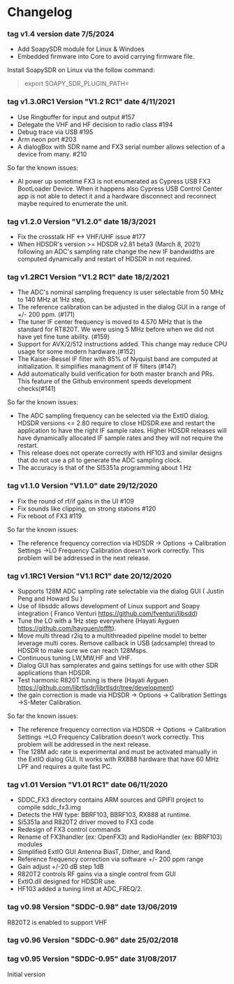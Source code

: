 # Changelog

### tag v1.4 version date 7/5/2024
- Add SoapySDR module for Linux & Windoes
- Embedded firmware into Core to avoid carrying firmware file.

Install SoapySDR on Linux via the follow command:
> export SOAPY_SDR_PLUGIN_PATH=<path of libSDDCSupport.so>

### tag  v1.3.0RC1 Version "V1.2 RC1" date 4/11/2021
- Use Ringbuffer for input and output #157
- Delegate the VHF and HF decision to radio class #194
- Debug trace via USB #195
- Arm neon port #203
- A dialogBox with SDR name and FX3 serial number allows selection of a device from many. #210

 So far the known issues:
- Al power up sometime FX3 is not enumerated as Cypress USB FX3 BootLoader Device. When it happens also Cypress USB Control Center app is not able to detect it and a hardware disconnect and reconnect maybe required to enumerate the unit.

### tag  v1.2.0 Version "V1.2.0" date 18/3/2021
- Fix the crosstalk HF <-> VHF/UHF issue #177
- When HDSDR's version >= HDSDR v2.81 beta3 (March 8, 2021) following an ADC's sampling rate change the new IF bandwidths are computed dynamically and restart of HDSDR in not required.


### tag  v1.2RC1 Version "V1.2 RC1" date 18/2/2021
- The ADC's nominal sampling frequency is user selectable from 50 MHz to 140 MHz at 1Hz step, 
- The reference calibration can be adjusted in the dialog GUI in a range of +/- 200 ppm. (#171)
- The tuner IF center frequency is moved to 4.570 MHz that is the standard for RT820T. We were using 5 MHz before when we did not have yet fine tune ability. (#159)
- Support for AVX/2/512 instructions added. This change may reduce CPU usage for some modern hardware.(#152) 
- The Kaiser-Bessel IF filter with 85% of Nyquist band are computed at initialization. It simplifies managment of IF filters (#147)
- Add automatically build verification for both master branch and PRs. This  feature of the Github environment speeds development checks(#141)

 So far the known issues:
- The ADC sampling frequency can be selected via the ExtIO dialog.  HDSDR versions <= 2.80 require to close HDSDR.exe and restart the application to have the right IF sample rates. Higher HDSDR releases will have dynamically allocated IF sample rates and they will not require the restart.
- This release does not operate correctly with HF103 and similar designs that do not use a pll to generate the ADC sampling clock.
- The accuracy is that of the SI5351a programming about 1 Hz


### tag  v1.1.0 Version "V1.1.0" date 29/12/2020
- Fix the round of rf/if gains in the UI #109
- Fix sounds like clipping, on strong stations #120
- Fix reboot of FX3 #119

 So far the known issues:
- The reference frequency correction via HDSDR -> Options -> Calibration Settings ->LO Frequency Calibration doesn't work correctly. This problem will be addressed in the next release.

### tag  v1.1RC1 Version "V1.1 RC1" date 20/12/2020
- Supports 128M ADC sampling rate selectable via the dialog GUI ( Justin Peng and Howard Su )
- Use of libsddc allows development of Linux support and Soapy integration ( Franco Venturi https://github.com/fventuri/libsdd) 
- Tune the LO with a 1Hz step everywhere (Hayati Ayguen https://github.com/hayguen/pffft).
- Move multi thread r2iq to a multithreaded pipeline model to better leverage multi cores. Remove callback in USB (adcsample) thread to HDSDR to make sure we can reach 128Msps.
- Continuous tuning LW,MW,HF and VHF.
- Dialog GUI has samplerates and gains settings for use with other SDR applications than HDSDR.
- Test harmonic R820T tuning is there (Hayati Ayguen https://github.com/librtlsdr/librtlsdr/tree/development)
- the gain correction is made via  HDSDR -> Options -> Calibration Settings ->S-Meter Calibration.

 So far the known issues:
- The reference frequency correction via HDSDR -> Options -> Calibration Settings ->LO Frequency Calibration doesn't work correctly. This problem will be addressed in the next release.
- The 128M adc rate is experimental and must be activated manually in the ExtIO dialog GUI. It works with RX888 hardware that have 60 MHz LPF and requires a quite fast PC.

### tag  v1.01 Version "V1.01 RC1" date 06/11/2020
- SDDC_FX3 directory contains ARM sources and GPIFII project to compile sddc_fx3.img
- Detects the HW type: BBRF103, BBRF103, RX888 at runtime.
- Si5351a and R820T2 driver moved to FX3 code
- Redesign of FX3 control commands
- Rename of FX3handler (ex: OpenFX3) and RadioHandler (ex: BBRF103) modules
- Simplified ExtIO GUI Antenna BiasT, Dither, and Rand.
- Reference frequency correction via software +/- 200 ppm range
- Gain adjust +/-20 dB step 1dB
- R820T2 controls RF gains via a single control from GUI
- ExtIO.dll designed for HDSDR use.
- HF103 added a tuning limit at ADC_FREQ/2.

### tag  v0.98  Version "SDDC-0.98" date  13/06/2019
   R820T2 is enabled to support VHF

### tag  v0.96  Version "SDDC-0.96" date  25/02/2018

### tag  v0.95  Version "SDDC-0.95" date 31/08/2017

Initial version
